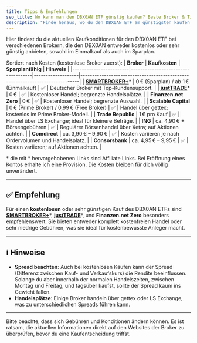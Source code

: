```yaml
---
title: Tipps & Empfehlungen
seo_title: Wo kann man den DBX0AN ETF günstig kaufen? Beste Broker & Tipps 2025
description: "Finde heraus, wo du den DBX0AN ETF am günstigsten kaufen kannst. Empfehlungen für Broker, günstige Gebühren und sichere Ausführung 2025."
---
```


Hier findest du die aktuellen Kaufkonditionen für den DBX0AN ETF bei verschiedenen Brokern, die den DBX0AN entweder kostenlos oder sehr günstig anbieten, sowohl im Einmalkauf als auch im Sparplan.

Sortiert nach Kosten (kostenlose Broker zuerst):
| **Broker**             | **Kaufkosten**                     | **Sparplanfähig** | **Hinweis**                                                                 |
|------------------------|------------------------------------|-------------------|-----------------------------------------------------------------------------|
| [**SMARTBROKER+**](/broker/smartbroker)\*       | 0 € (Sparplan) / ab 1 € (Einmalkauf)     | ✅                | Deutscher Broker mit Top-Kundensupport.  |
| [**justTRADE**](/broker/justtrade)\*         | 0 €                                 | ✅                | Kostenloser Handel; begrenzte Handelsplätze.  |
| **Finanzen.net Zero**  | 0 €                                 | ✅                | Kostenloser Handel; begrenzte Auswahl.  |
| **Scalable Capital**   | 0 € (Prime Broker) / 0,99 € (Free Broker) | ✅                | Handel über gettex; kostenlos im Prime Broker-Modell.  |
| **Trade Republic**     | 1 € pro Kauf                         | ✅                | Handel über LS Exchange; ideal für kleinere Beträge.  |
| **ING**                | ca. 4,90 € + Börsengebühren          | ✅                | Regulärer Börsenhandel über Xetra; auf Aktionen achten.  |
| **Comdirect**          | ca. 3,90 € – 9,90 €                  | ✅                | Kosten variieren je nach Ordervolumen und Handelsplatz.  |
| **Consorsbank**        | ca. 4,95 € – 9,95 €                  | ✅                | Kosten variieren; auf Aktionen achten.  |

\* die mit \* hervorgehobenen Links sind Affiliate Links. Bei Eröffnung eines Kontos erhalte ich eine Provision. Die Kosten bleiben für dich völlig unverändert.

---

## ✅ Empfehlung

Für einen **kostenlosen** oder sehr günstigen Kauf des DBX0AN ETFs sind [**SMARTBROKER+**](https://www.financeads.net/tc.php?t=76019C296855636T)\*, [**justTRADE**](https://www.financeads.net/tc.php?t=76019C372286668B)\*, und **Finanzen.net Zero** besonders empfehlenswert. Sie bieten entweder komplett kostenfreien Handel oder sehr niedrige Gebühren, was sie ideal für kostenbewusste Anleger macht.

---

## ℹ️ Hinweise

- **Spread beachten**: Auch bei kostenlosen Käufen kann der Spread (Differenz zwischen Kauf- und Verkaufskurs) die Rendite beeinflussen. Solange du aber innerhalb der normalen Handelszeiten, zwischen Montag und Freitag, und tagsüber kaufst, sollte der Spread kaum ins Gewicht fallen.
- **Handelsplätze**: Einige Broker handeln über gettex oder LS Exchange, was zu unterschiedlichen Spreads führen kann.
---

Bitte beachte, dass sich Gebühren und Konditionen ändern können. Es ist ratsam, die aktuellen Informationen direkt auf den Websites der Broker zu überprüfen, bevor du eine Kaufentscheidung triffst. 
